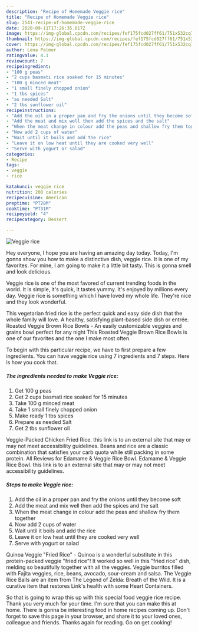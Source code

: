 ```yaml
---
description: "Recipe of Homemade Veggie rice"
title: "Recipe of Homemade Veggie rice"
slug: 2541-recipe-of-homemade-veggie-rice
date: 2020-09-11T17:26:35.617Z
image: https://img-global.cpcdn.com/recipes/fef175fcd027ff61/751x532cq70/veggie-rice-recipe-main-photo.jpg
thumbnail: https://img-global.cpcdn.com/recipes/fef175fcd027ff61/751x532cq70/veggie-rice-recipe-main-photo.jpg
cover: https://img-global.cpcdn.com/recipes/fef175fcd027ff61/751x532cq70/veggie-rice-recipe-main-photo.jpg
author: Lena Palmer
ratingvalue: 4.1
reviewcount: 7
recipeingredient:
- "100 g peas"
- "2 cups basmati rice soaked for 15 minutes"
- "100 g minced meat"
- "1 small finely chopped onion"
- "1 tbs spices"
- "as needed Salt"
- "2 tbs sunflower oil"
recipeinstructions:
- "Add the oil in a proper pan and fry the onions until they become soft"
- "Add the meat and mix well then add the spices and the salt"
- "When the meat change in colour add the peas and shallow fry them together"
- "Now add 2 cups of water"
- "Wait until it boils and add the rice"
- "Leave it on low heat until they are cooked very well"
- "Serve with yogurt or salad"
categories:
- Recipe
tags:
- veggie
- rice

katakunci: veggie rice 
nutrition: 208 calories
recipecuisine: American
preptime: "PT28M"
cooktime: "PT31M"
recipeyield: "4"
recipecategory: Dessert

---
```



![Veggie rice](https://img-global.cpcdn.com/recipes/fef175fcd027ff61/751x532cq70/veggie-rice-recipe-main-photo.jpg)

Hey everyone, I hope you are having an amazing day today. Today, I'm gonna show you how to make a distinctive dish, veggie rice. It is one of my favorites. For mine, I am going to make it a little bit tasty. This is gonna smell and look delicious.

Veggie rice is one of the most favored of current trending foods in the world. It is simple, it's quick, it tastes yummy. It's enjoyed by millions every day. Veggie rice is something which I have loved my whole life. They're nice and they look wonderful.

This vegetarian fried rice is the perfect quick and easy side dish that the whole family will love. A healthy, satisfying plant-based side dish or entrée. Roasted Veggie Brown Rice Bowls - An easily customizable veggies and grains bowl perfect for any night This Roasted Veggie Brown Rice Bowls is one of our favorites and the one I make most often.


To begin with this particular recipe, we have to first prepare a few ingredients. You can have veggie rice using 7 ingredients and 7 steps. Here is how you cook that.

<!--inarticleads1-->

##### The ingredients needed to make Veggie rice:

1. Get 100 g peas
1. Get 2 cups basmati rice soaked for 15 minutes
1. Take 100 g minced meat
1. Take 1 small finely chopped onion
1. Make ready 1 tbs spices
1. Prepare as needed Salt
1. Get 2 tbs sunflower oil


Veggie-Packed Chicken Fried Rice. this link is to an external site that may or may not meet accessibility guidelines. Beans and rice are a classic combination that satisfies your carb quota while still packing in some protein. All Reviews for Edamame &amp; Veggie Rice Bowl. Edamame &amp; Veggie Rice Bowl. this link is to an external site that may or may not meet accessibility guidelines. 

<!--inarticleads2-->

##### Steps to make Veggie rice:

1. Add the oil in a proper pan and fry the onions until they become soft
1. Add the meat and mix well then add the spices and the salt
1. When the meat change in colour add the peas and shallow fry them together
1. Now add 2 cups of water
1. Wait until it boils and add the rice
1. Leave it on low heat until they are cooked very well
1. Serve with yogurt or salad


Quinoa Veggie &#34;Fried Rice&#34; - Quinoa is a wonderful substitute in this protein-packed veggie &#34;fried rice&#34;! It worked so well in this &#34;fried rice&#34; dish, melding so beautifully together with all the veggies. Veggie burritos filled with Fajita veggies, rice, beans, avocado, sour-cream and salsa. The Veggie Rice Balls are an item from The Legend of Zelda: Breath of the Wild. It is a curative item that restores Link&#39;s health with some Heart Containers. 

So that is going to wrap this up with this special food veggie rice recipe. Thank you very much for your time. I'm sure that you can make this at home. There is gonna be interesting food in home recipes coming up. Don't forget to save this page in your browser, and share it to your loved ones, colleague and friends. Thanks again for reading. Go on get cooking!
